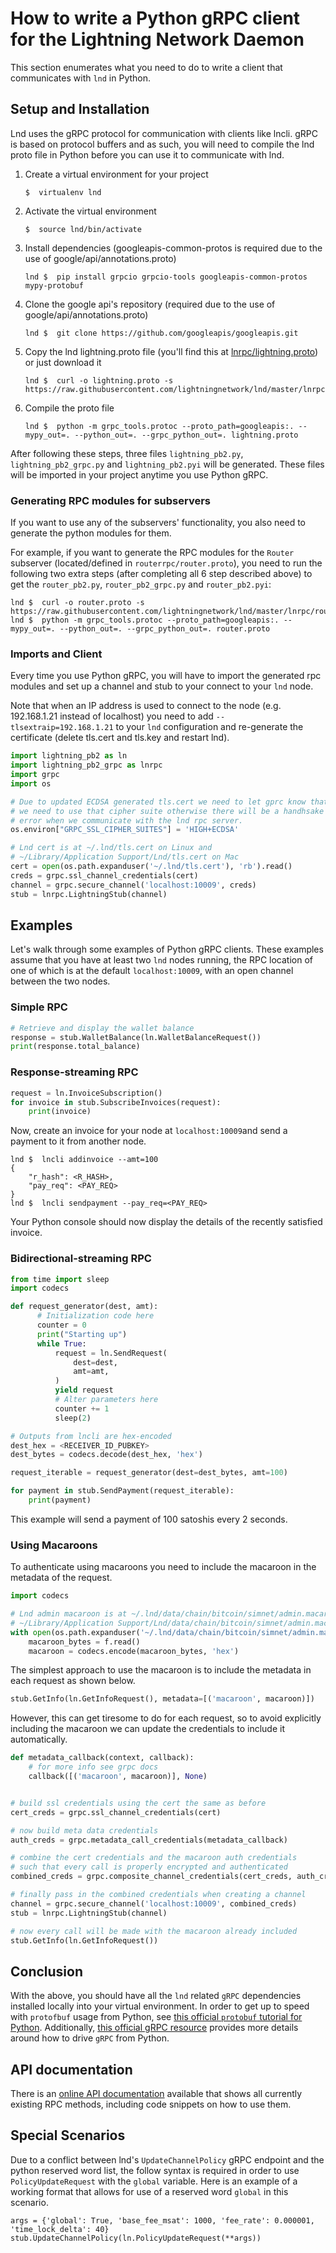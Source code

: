 # How to write a Python gRPC client for the Lightning Network Daemon

This section enumerates what you need to do to write a client that communicates
with `lnd` in Python.

## Setup and Installation

Lnd uses the gRPC protocol for communication with clients like lncli. gRPC is
based on protocol buffers and as such, you will need to compile the lnd proto
file in Python before you can use it to communicate with lnd.

1. Create a virtual environment for your project
    ```shell
    $  virtualenv lnd
    ```
2. Activate the virtual environment
    ```shell
    $  source lnd/bin/activate
    ```
3. Install dependencies (googleapis-common-protos is required due to the use of
  google/api/annotations.proto)
    ```shell
    lnd $  pip install grpcio grpcio-tools googleapis-common-protos mypy-protobuf
    ```
4. Clone the google api's repository (required due to the use of
  google/api/annotations.proto)
    ```shell
    lnd $  git clone https://github.com/googleapis/googleapis.git
    ```
5. Copy the lnd lightning.proto file (you'll find this at
  [lnrpc/lightning.proto](https://github.com/lightningnetwork/lnd/blob/master/lnrpc/lightning.proto))
  or just download it
    ```shell
    lnd $  curl -o lightning.proto -s https://raw.githubusercontent.com/lightningnetwork/lnd/master/lnrpc/lightning.proto
    ```
6. Compile the proto file
    ```shell
    lnd $  python -m grpc_tools.protoc --proto_path=googleapis:. --mypy_out=. --python_out=. --grpc_python_out=. lightning.proto
    ```

After following these steps, three files `lightning_pb2.py`,
`lightning_pb2_grpc.py` and `lightning_pb2.pyi` will be generated. These files will be imported in your project anytime you use Python gRPC.

### Generating RPC modules for subservers

If you want to use any of the subservers' functionality, you also need to
generate the python modules for them.

For example, if you want to generate the RPC modules for the `Router` subserver
(located/defined in `routerrpc/router.proto`), you need to run the following two
extra steps (after completing all 6 step described above) to get the
`router_pb2.py`, `router_pb2_grpc.py` and `router_pb2.pyi`:

```shell
lnd $  curl -o router.proto -s https://raw.githubusercontent.com/lightningnetwork/lnd/master/lnrpc/routerrpc/router.proto
lnd $  python -m grpc_tools.protoc --proto_path=googleapis:. --mypy_out=. --python_out=. --grpc_python_out=. router.proto
```

### Imports and Client

Every time you use Python gRPC, you will have to import the generated rpc modules
and set up a channel and stub to your connect to your `lnd` node.

Note that when an IP address is used to connect to the node (e.g. 192.168.1.21 instead of localhost) you need to add `--tlsextraip=192.168.1.21` to your `lnd` configuration and re-generate the certificate (delete tls.cert and tls.key and restart lnd).

```python
import lightning_pb2 as ln
import lightning_pb2_grpc as lnrpc
import grpc
import os

# Due to updated ECDSA generated tls.cert we need to let gprc know that
# we need to use that cipher suite otherwise there will be a handhsake
# error when we communicate with the lnd rpc server.
os.environ["GRPC_SSL_CIPHER_SUITES"] = 'HIGH+ECDSA'

# Lnd cert is at ~/.lnd/tls.cert on Linux and
# ~/Library/Application Support/Lnd/tls.cert on Mac
cert = open(os.path.expanduser('~/.lnd/tls.cert'), 'rb').read()
creds = grpc.ssl_channel_credentials(cert)
channel = grpc.secure_channel('localhost:10009', creds)
stub = lnrpc.LightningStub(channel)
```

## Examples

Let's walk through some examples of Python gRPC clients. These examples assume
that you have at least two `lnd` nodes running, the RPC location of one of which
is at the default `localhost:10009`, with an open channel between the two nodes.

### Simple RPC

```python
# Retrieve and display the wallet balance
response = stub.WalletBalance(ln.WalletBalanceRequest())
print(response.total_balance)
```

### Response-streaming RPC

```python
request = ln.InvoiceSubscription()
for invoice in stub.SubscribeInvoices(request):
    print(invoice)
```

Now, create an invoice for your node at `localhost:10009`and send a payment to
it from another node.
```shell
lnd $  lncli addinvoice --amt=100
{
	"r_hash": <R_HASH>,
	"pay_req": <PAY_REQ>
}
lnd $  lncli sendpayment --pay_req=<PAY_REQ>
```

Your Python console should now display the details of the recently satisfied
invoice.

### Bidirectional-streaming RPC

```python
from time import sleep
import codecs

def request_generator(dest, amt):
      # Initialization code here
      counter = 0
      print("Starting up")
      while True:
          request = ln.SendRequest(
              dest=dest,
              amt=amt,
          )
          yield request
          # Alter parameters here
          counter += 1
          sleep(2)

# Outputs from lncli are hex-encoded
dest_hex = <RECEIVER_ID_PUBKEY>
dest_bytes = codecs.decode(dest_hex, 'hex')

request_iterable = request_generator(dest=dest_bytes, amt=100)

for payment in stub.SendPayment(request_iterable):
    print(payment)
```
This example will send a payment of 100 satoshis every 2 seconds.

### Using Macaroons

To authenticate using macaroons you need to include the macaroon in the metadata of the request.

```python
import codecs

# Lnd admin macaroon is at ~/.lnd/data/chain/bitcoin/simnet/admin.macaroon on Linux and
# ~/Library/Application Support/Lnd/data/chain/bitcoin/simnet/admin.macaroon on Mac
with open(os.path.expanduser('~/.lnd/data/chain/bitcoin/simnet/admin.macaroon'), 'rb') as f:
    macaroon_bytes = f.read()
    macaroon = codecs.encode(macaroon_bytes, 'hex')
```

The simplest approach to use the macaroon is to include the metadata in each request as shown below.

```python
stub.GetInfo(ln.GetInfoRequest(), metadata=[('macaroon', macaroon)])
```

However, this can get tiresome to do for each request, so to avoid explicitly including the macaroon we can update the credentials to include it automatically.

```python
def metadata_callback(context, callback):
    # for more info see grpc docs
    callback([('macaroon', macaroon)], None)


# build ssl credentials using the cert the same as before
cert_creds = grpc.ssl_channel_credentials(cert)

# now build meta data credentials
auth_creds = grpc.metadata_call_credentials(metadata_callback)

# combine the cert credentials and the macaroon auth credentials
# such that every call is properly encrypted and authenticated
combined_creds = grpc.composite_channel_credentials(cert_creds, auth_creds)

# finally pass in the combined credentials when creating a channel
channel = grpc.secure_channel('localhost:10009', combined_creds)
stub = lnrpc.LightningStub(channel)

# now every call will be made with the macaroon already included
stub.GetInfo(ln.GetInfoRequest())
```


## Conclusion

With the above, you should have all the `lnd` related `gRPC` dependencies
installed locally into your virtual environment. In order to get up to speed
with `protofbuf` usage from Python, see [this official `protobuf` tutorial for
Python](https://developers.google.com/protocol-buffers/docs/pythontutorial).
Additionally, [this official gRPC
resource](http://www.grpc.io/docs/tutorials/basic/python.html) provides more
details around how to drive `gRPC` from Python.

## API documentation

There is an [online API documentation](https://api.lightning.community?python)
available that shows all currently existing RPC methods, including code snippets
on how to use them.

## Special Scenarios

Due to a conflict between lnd's `UpdateChannelPolicy` gRPC endpoint and the python reserved word list, the follow syntax is required in order to use `PolicyUpdateRequest` with the `global` variable.
Here is an example of a working format that allows for use of a reserved word `global` in this scenario.

```
args = {'global': True, 'base_fee_msat': 1000, 'fee_rate': 0.000001, 'time_lock_delta': 40}
stub.UpdateChannelPolicy(ln.PolicyUpdateRequest(**args))
```
